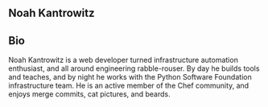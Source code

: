 ## Noah Kantrowitz

## Bio

Noah Kantrowitz is a web developer turned infrastructure automation enthusiast,
and all around engineering rabble-rouser. By day he builds tools and teaches,
and by night he works with the Python Software Foundation infrastructure team.
He is an active member of the Chef community, and enjoys merge commits, cat
pictures, and beards.
